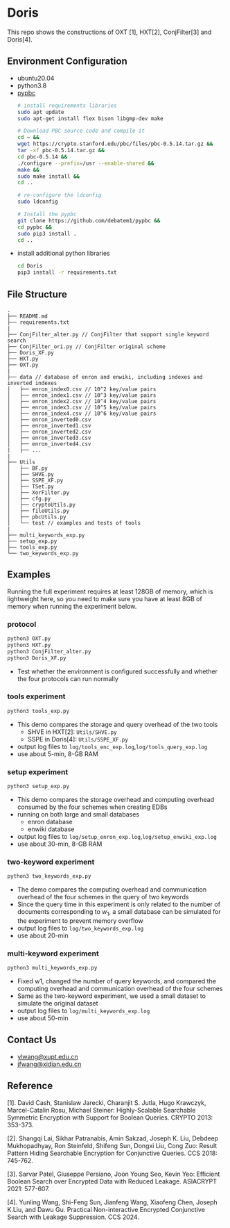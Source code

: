 # Doris

This repo shows the constructions of OXT [1], HXT[2], ConjFilter[3] and Doris[4].

## Environment Configuration

- ubuntu20.04
- python3.8
- [pypbc](https://github.com/debatem1/pypbc)
    ```sh
    # install requirements libraries
    sudo apt update 
    sudo apt-get install flex bison libgmp-dev make

    # Download PBC source code and compile it
    cd ~ &&
    wget https://crypto.stanford.edu/pbc/files/pbc-0.5.14.tar.gz &&
    tar -xf pbc-0.5.14.tar.gz &&
    cd pbc-0.5.14 &&
    ./configure --prefix=/usr --enable-shared &&
    make &&
    sudo make install &&
    cd .. 

    # re-configure the ldconfig
    sudo ldconfig

    # Install the pypbc
    git clone https://github.com/debatem1/pypbc &&
    cd pypbc &&
    sudo pip3 install .
    cd ..
    ```
- install additional python libraries
    ```sh
    cd Doris
    pip3 install -r requirements.txt 
    ```


## File Structure

```
.
├── README.md
├── requirements.txt
|
├── ConjFilter_alter.py // ConjFilter that support single keyword search
├── ConjFilter_ori.py // ConjFilter original scheme
├── Doris_XF.py
├── HXT.py
├── OXT.py
|
├── data // database of enron and enwiki, including indexes and inverted indexes
│   ├── enron_index0.csv // 10^2 key/value pairs
│   ├── enron_index1.csv // 10^3 key/value pairs
│   ├── enron_index2.csv // 10^4 key/value pairs
│   ├── enron_index3.csv // 10^5 key/value pairs
│   ├── enron_index4.csv // 10^6 key/value pairs
│   ├── enron_inverted0.csv
│   ├── enron_inverted1.csv
│   ├── enron_inverted2.csv
│   ├── enron_inverted3.csv
│   ├── enron_inverted4.csv
|   ├── ...
|
├── Utils 
│   ├── BF.py 
│   ├── SHVE.py 
│   ├── SSPE_XF.py
│   ├── TSet.py
│   ├── XorFilter.py
│   ├── cfg.py
│   ├── cryptoUtils.py
│   ├── fileUtils.py
│   ├── pbcUtils.py
│   └── test // examples and tests of tools
|
├── multi_keywords_exp.py
├── setup_exp.py
├── tools_exp.py
└── two_keywords_exp.py
```

## Examples

Running the full experiment requires at least 128GB of memory, which is lightweight here, so you need to make sure you have at least 8GB of memory when running the experiment below.

### protocol

```sh
python3 OXT.py
python3 HXT.py
python3 ConjFilter_alter.py
python3 Doris_XF.py
```

- Test whether the environment is configured successfully and whether the four protocols can run normally

### tools experiment

```sh
python3 tools_exp.py
```

- This demo compares the storage and query overhead of the two tools
    - SHVE in HXT[2]: `Utils/SHVE.py`
    - SSPE in Doris[4]: `Utils/SSPE_XF.py`
- output log files to `log/tools_enc_exp.log`,`log/tools_query_exp.log` 
- use about 5-min, 8-GB RAM


### setup experiment

```sh
python3 setup_exp.py
```

- This demo compares the storage overhead and computing overhead consumed by the four schemes when creating EDBs
- running on both large and small databases
    - enron database
    - enwiki database
- output log files to `log/setup_enron_exp.log`,`log/setup_enwiki_exp.log` 
- use about 30-min, 8-GB RAM


### two-keyword experiment

```sh
python3 two_keywords_exp.py
```

- The demo compares the computing overhead and communication overhead of the four schemes in the query of two keywords
- Since the query time in this experiment is only related to the number of documents corresponding to $w_1$, a small database can be simulated for the experiment to prevent memory overflow
- output log files to `log/two_keywords_exp.log`
- use about 20-min

### multi-keyword experiment

```sh
python3 multi_keywords_exp.py
```

- Fixed w1, changed the number of query keywords, and compared the computing overhead and communication overhead of the four schemes
- Same as the two-keyword experiment, we used a small dataset to simulate the original dataset
- output log files to `log/multi_keywords_exp.log`
- use about 50-min

## Contact Us

- ylwang@xupt.edu.cn
- jfwang@xidian.edu.cn


## Reference

[1]. David Cash, Stanislaw Jarecki, Charanjit S. Jutla, Hugo Krawczyk, Marcel-Catalin Rosu, Michael Steiner: Highly-Scalable Searchable Symmetric Encryption with Support for Boolean Queries. CRYPTO 2013: 353-373.

[2]. Shangqi Lai, Sikhar Patranabis, Amin Sakzad, Joseph K. Liu, Debdeep Mukhopadhyay, Ron Steinfeld, Shifeng Sun, Dongxi Liu, Cong Zuo: Result Pattern Hiding Searchable Encryption for Conjunctive Queries. CCS 2018: 745-762.

[3]. Sarvar Patel, Giuseppe Persiano, Joon Young Seo, Kevin Yeo: Efficient Boolean Search over Encrypted Data with Reduced Leakage. ASIACRYPT 2021: 577-607.

[4]. Yunling Wang, Shi-Feng Sun, Jianfeng Wang, Xiaofeng Chen, Joseph K.Liu, and Dawu Gu. Practical Non-interactive Encrypted Conjunctive Search with Leakage Suppression. CCS 2024.

